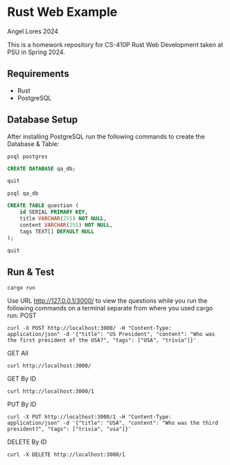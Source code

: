 # Rust Web Example
Angel Lores 2024

This is a homework repository for CS-410P Rust Web Development taken at PSU in Spring 2024.

## Requirements
- Rust
- PostgreSQL

## Database Setup
After installing PostgreSQL run the following commands to create the Database & Table:
```console
psql postgres
```
```SQL
CREATE DATABASE qa_db;
```
```SQL
quit
```
```console
psql qa_db
```
```SQL
CREATE TABLE question (
    id SERIAL PRIMARY KEY,
    title VARCHAR(255) NOT NULL,
    content VARCHAR(255) NOT NULL,
    tags TEXT[] DEFAULT NULL
);
```
```SQL
quit
```

## Run & Test
```console
cargo run
```
Use URL http://127.0.0.1/3000/ to view the questions while you run the following commands on a terminal separate from where you used cargo run:
POST
```
curl -X POST http://localhost:3000/ -H "Content-Type: application/json" -d '{"title": "US President", "content": "Who was the first president of the USA?", "tags": ["USA", "trivia"]}'
```
GET All
```
curl http://localhost:3000/
```
GET By ID
```
curl http://localhost:3000/1
```
PUT By ID
```
curl -X PUT http://localhost:3000/1 -H "Content-Type: application/json" -d '{"title": "USA", "content": "Who was the third president?", "tags": ["trivia", "usa"]}'
```
DELETE By ID
```
curl -X DELETE http://localhost:3000/1
```